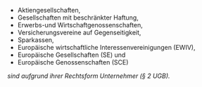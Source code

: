 - Aktiengesellschaften, 
- Gesellschaften mit beschränkter Haftung, 
- Erwerbs-und Wirtschaftgenossenschaften, 
- Versicherungsvereine auf Gegenseitigkeit, 
- Sparkassen, 
- Europäische wirtschaftliche Interessenvereinigungen (EWIV), 
- Europäische Gesellschaften (SE) und 
- Europäische Genossenschaften (SCE) 

*sind aufgrund ihrer Rechtsform Unternehmer (§ 2 UGB).*


